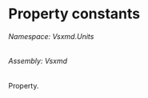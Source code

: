<a name='F-Vsxmd-Units-MemberKind-Property'></a>
# Property constants

###### Namespace:  Vsxmd.Units

###### Assembly:  Vsxmd

Property.
